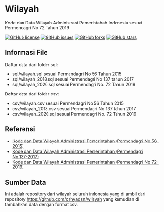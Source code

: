 # Wilayah
Kode dan Data Wilayah Administrasi Pemerintahah Indonesia sesuai Permendagri No 72 Tahun 2019

[![GitHub license](https://img.shields.io/badge/license-MIT-blue.svg)](LICENSE)
[![GitHub issues](https://img.shields.io/github/issues/cahyadsn/wilayah.svg)](https://github.com/nunenuh/wilayah/issues)
[![GitHub forks](https://img.shields.io/github/forks/nunenuh/wilayah.svg)](https://github.com/nunenuh/wilayah/network)
[![GitHub stars](https://img.shields.io/github/stars/nunenuh/wilayah.svg)](https://github.com/nunenuh/wilayah/stargazers)


## Informasi File
Daftar data dari folder sql:

* sql/wilayah.sql sesuai Permendagri No 56 Tahun 2015
* sql/wilayah_2018.sql sesuai Permendagri No 137 tahun 2017
* sql/wilayah_2020.sql sesuai Permendagri No. 72 Tahun 2019

Daftar data dari folder csv:
* csv/wilayah.csv sesuai Permendagri No 56 Tahun 2015
* csv/wilayah_2018.csv sesuai Permendagri No 137 tahun 2017
* csv/wilayah_2020.sql sesuai Permendagri No. 72 Tahun 2019


## Referensi
*  <a href="www.kemendagri.go.id/pages/data-wilayah">Kode dan Data Wilayah Administrasi Pemerintahan (Permendagri No.56-2015)</a>
* <a href="http://www.kemendagri.go.id/produk-hukum/2018/01/18/kode-dan-data-wilayah-administrasi-pemerintahan-tahun-2017">Kode dan Data Wilayah Administrasi Pemerintahan (Permendagri No.137-2017)</a>
* <a href="https://www.kemendagri.go.id/page/read/48/peraturan-menteri-dalam-negeri-no72-tahun-2019">Kode dan Data Wilayah Administrasi Pemerintahan (Permendagri No.72-2019) </a>


## Sumber Data 
Ini adalah repository dari wilayah seluruh indonesia yang di ambil dari repository https://github.com/cahyadsn/wilayah yang kemudian di tambahkan data dengan format csv. 